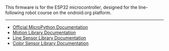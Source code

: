 This firmware is for the ESP32 microcontroller, designed for the line-following robot course on the ondroid.org platform.

-----

  * [Official MicroPython Documentation](https://docs.micropython.org/en/latest/)
  * [Motion Library Documentation](lineRobot.md)
  * [Line Sensor Library Documentation](line_sensor.md)
  * [Color Sensor Library Documentation](color_sensor.md)
